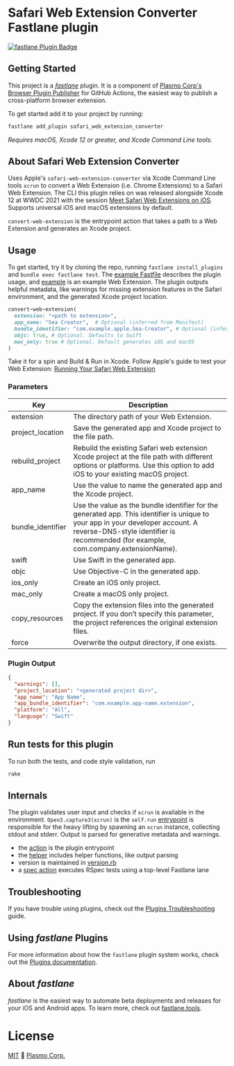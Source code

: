 # Safari Web Extension Converter Fastlane plugin

[![fastlane Plugin Badge](https://rawcdn.githack.com/fastlane/fastlane/master/fastlane/assets/plugin-badge.svg)](https://rubygems.org/gems/fastlane-plugin-safari_web_extension_converter)

## Getting Started

This project is a [_fastlane_](https://github.com/fastlane/fastlane) plugin. It is a component of [Plasmo Corp's](https://plasmo.com) [Browser Plugin Publisher](https://github.com/plasmo-corp/bpp) for GitHub Actions, the easiest way to publish a cross-platform browser extension. 

To get started add it to your project by running:

```sh
fastlane add_plugin safari_web_extension_converter
```

*Requires macOS, Xcode 12 or greater, and Xcode Command Line tools.*

## About Safari Web Extension Converter

Uses Apple's `safari-web-extension-converter` via Xcode Command Line tools `xcrun` to convert a Web Extension (i.e. Chrome Extensions) to a Safari Web Extension. The CLI this plugin relies on was released alongside Xcode 12 at WWDC 2021 with the session [Meet Safari Web Extensions on iOS](https://developer.apple.com/videos/play/wwdc2021/10104). Supports universal iOS and macOS extensions by default.

`convert-web-extension` is the entrypoint action that takes a path to a Web Extension and generates an Xcode project. 

## Usage
To get started, try it by cloning the repo, running `fastlane install_plugins` and `bundle exec fastlane test`. The [example Fastfile](fastlane/Fastfile) describes the plugin usage, and [example](example/) is an example Web Extension. The plugin outputs helpful metadata, like warnings for missing extension features in the Safari environment, and the generated Xcode project location.

```ruby
convert-web-extension(
  extension: "<path to extension>",
  app_name: "Sea Creator",  # Optional (inferred from Manifest)
  bundle_identifier: "com.example.apple.Sea-Creator", # Optional (inferred from Manifest)
  objc: true, # Optional. Defaults to Swift
  mac_only: true # Optional. Default generates iOS and macOS
)
```

Take it for a spin and Build & Run in Xcode. Follow Apple's guide to test your Web Extension: [Running Your Safari Web Extension](https://developer.apple.com/documentation/safariservices/safari_web_extensions/running_your_safari_web_extension)

### Parameters
| Key               | Description |
| ----------------- | ----------- |
| extension         | The directory path of your Web Extension. |
| project_location  | Save the generated app and Xcode project to the file path. |
| rebuild_project   | Rebuild the existing Safari web extension Xcode project at the file path with different options or platforms. Use this option to add iOS to your existing macOS project. |
| app_name          | Use the value to name the generated app and the Xcode project. |
| bundle_identifier | Use the value as the bundle identifier for the generated app. This identifier is unique to your app in your developer account. A reverse-DNS-style identifier is recommended (for example, com.company.extensionName). |
| swift             | Use Swift in the generated app. |
| objc              | Use Objective-C in the generated app. |
| ios_only          | Create an iOS only project. |
| mac_only          | Create a macOS only project. |
| copy_resources    | Copy the extension files into the generated project. If you don’t specify this parameter, the project references the original extension files. |
| force             | Overwrite the output directory, if one exists. |

### Plugin Output
```json
{
  "warnings": [],
  "project_location": "<generated project dir>",
  "app_name": "App Name",
  "app_bundle_identifier": "com.example.app-name.extension",
  "platform": "All",
  "language": "Swift"
}
```

## Run tests for this plugin

To run both the tests, and code style validation, run
```sh
rake
```

## Internals

The plugin validates user input and checks if `xcrun` is available in the environment. `Open3.capture3(xcrun)` is the `self.run` [entrypoint](lib/fastlane/plugin/safari_web_extension_converter/actions/convert_web_extension_action.rb) is responsible for the heavy lifting by spawning an `xcrun` instance, collecting stdout and stderr. Output is parsed for generative metadata and warnings.

- the [action](lib/fastlane/plugin/safari_web_extension_converter/actions/convert_web_extension_action.rb) is the plugin entrypoint
- the [helper](lib/fastlane/plugin/safari_web_extension_converter/helper/safari_web_extension_converter_helper.rb) includes helper functions, like output parsing
- version is maintained in [version.rb](lib/fastlane/plugin/safari_web_extension_converter/version.rb)
- a [spec action](spec/safari_web_extension_converter_action_spec.rb) executes RSpec tests using a top-level Fastlane lane

## Troubleshooting

If you have trouble using plugins, check out the [Plugins Troubleshooting](https://docs.fastlane.tools/plugins/plugins-troubleshooting/) guide.

## Using _fastlane_ Plugins

For more information about how the `fastlane` plugin system works, check out the [Plugins documentation](https://docs.fastlane.tools/plugins/create-plugin/).

## About _fastlane_

_fastlane_ is the easiest way to automate beta deployments and releases for your iOS and Android apps. To learn more, check out [fastlane.tools](https://fastlane.tools).

# License

[MIT](./license) 🚀 [Plasmo Corp.](https://plasmo.com)